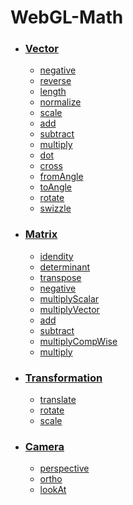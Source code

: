 # WebGL-Math

* ### [Vector](vector)
  * [negative](vector#negative)
  * [reverse](vector#reverse)
  * [length](vector#length)
  * [normalize](vector#normalize)
  * [scale](vector#scale)
  * [add](vector#add)
  * [subtract](vector#subtract)
  * [multiply](vector#multiply)
  * [dot](vector#dot)
  * [cross](vector#cross)
  * [fromAngle](vector#fromangle)
  * [toAngle](vector#toAngle)
  * [rotate](vector#rotate)
  * [swizzle](vector#swizzle)
* ### [Matrix](matrix)
  * [idendity](matrix#idendity)
  * [determinant](matrix#determinant)
  * [transpose](matrix#transpose)
  * [negative](matrix#negative)
  * [multiplyScalar](matrix#multiplyscalar)
  * [multiplyVector](matrix#multiplyvector)
  * [add](matrix#add)
  * [subtract](matrix#subtract)
  * [multiplyCompWise](matrix#multiplycompwise)
  * [multiply](matrix#multiply)
* ### [Transformation](transformation)
  * [translate](transformation#translate)
  * [rotate](transformation#rotate)
  * [scale](transformation#scale)
* ### [Camera](camera)
  * [perspective](camera#perspective)
  * [ortho](camera#ortho)
  * [lookAt](camera#lookat)
